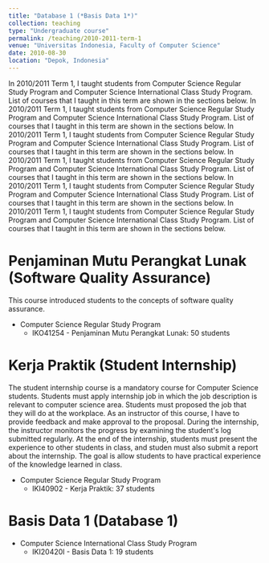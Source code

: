 ```yaml
---
title: "Database 1 (*Basis Data 1*)"
collection: teaching
type: "Undergraduate course"
permalink: /teaching/2010-2011-term-1
venue: "Universitas Indonesia, Faculty of Computer Science"
date: 2010-08-30
location: "Depok, Indonesia"
---
```


In 2010/2011 Term 1, I taught students from Computer Science Regular Study Program and Computer Science International 
Class Study Program.  List of courses that I taught in this term are shown in the sections below.
In 2010/2011 Term 1, I taught students from Computer Science Regular Study Program and Computer Science International 
Class Study Program.  List of courses that I taught in this term are shown in the sections below.
In 2010/2011 Term 1, I taught students from Computer Science Regular Study Program and Computer Science International 
Class Study Program.  List of courses that I taught in this term are shown in the sections below.
In 2010/2011 Term 1, I taught students from Computer Science Regular Study Program and Computer Science International 
Class Study Program.  List of courses that I taught in this term are shown in the sections below.
In 2010/2011 Term 1, I taught students from Computer Science Regular Study Program and Computer Science International 
Class Study Program.  List of courses that I taught in this term are shown in the sections below.
In 2010/2011 Term 1, I taught students from Computer Science Regular Study Program and Computer Science International 
Class Study Program.  List of courses that I taught in this term are shown in the sections below.


Penjaminan Mutu Perangkat Lunak (Software Quality Assurance)
======
This course introduced students to the concepts of software quality assurance.
* Computer Science Regular Study Program
    * IKO41254 - Penjaminan Mutu Perangkat Lunak: 50 students

Kerja Praktik (Student Internship)
======
The student internship course is a mandatory course for Computer Science students.  Students must apply internship job
in which the job description is relevant to computer science area.  Students must proposed the job that they will do
at the workplace. As an instructor of this course, I have to provide feedback and make approval to the proposal.  During
the internship, the instructor monitors the progress by examining the student's log submitted regularly.  At the end of
the internship, students must present the experience to other students in class, and studen must also submit a report
about the internship.  The goal is allow students to have practical experience of the knowledge learned in class.
* Computer Science Regular Study Program
    * IKI40902 - Kerja Praktik: 37 students

Basis Data 1 (Database 1)
======
* Computer Science International Class Study Program
    * IKI20420I - Basis Data 1: 19 students

